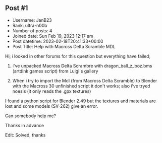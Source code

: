 ## Post #1
- Username: JanB23
- Rank: ultra-n00b
- Number of posts: 4
- Joined date: Sun Feb 19, 2023 12:17 am
- Post datetime: 2023-02-18T20:41:33+00:00
- Post Title: Help with Macross Delta Scramble MDL

Hi; i looked in other forums for this question but everything have failed; 

1. I've unpacked Macross Delta Scrambre with dragon_ball_z_boz.bms (artdink games script) from Luigi's gallery 

2. When i try to import the Mdl (from Macross Delta Scramble) to Blender with the Macross 30 unfinished script it don't works; also i've tryed noesis (it only reads the .gpx textures) 

I found a python script for Blender 2.49 but the textures and materials are lost and some models (SV-262) give an error. 

Can somebody help me?

Thanks in advance

Edit: Solved, thanks
